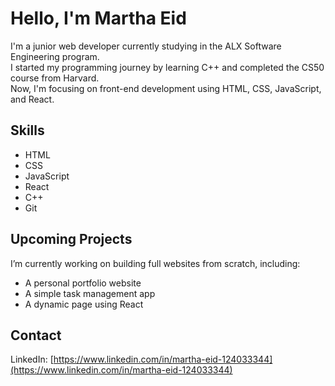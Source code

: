 # Hello, I'm Martha Eid

I'm a junior web developer currently studying in the ALX Software Engineering program.  
I started my programming journey by learning C++ and completed the CS50 course from Harvard.  
Now, I'm focusing on front-end development using HTML, CSS, JavaScript, and React.

## Skills

- HTML  
- CSS  
- JavaScript  
- React  
- C++  
- Git

## Upcoming Projects

I’m currently working on building full websites from scratch, including:

- A personal portfolio website  
- A simple task management app  
- A dynamic page using React

## Contact

LinkedIn: [https://www.linkedin.com/in/martha-eid-124033344](https://www.linkedin.com/in/martha-eid-124033344)
